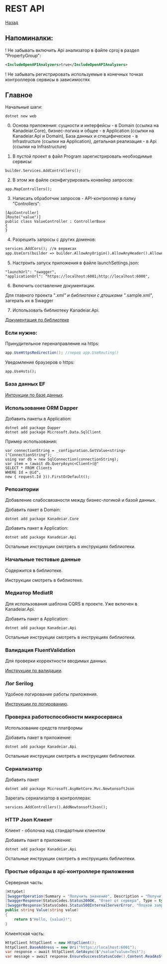 # REST API

[Назад](./../../README.md)

## Напоминалки:

! Не забывать включить Api анализатор в файле cproj в раздел "PropertyGroup":
```xml
<IncludeOpenAPIAnalyzers>true</IncludeOpenAPIAnalyzers>
```

! Не забывать регистрировать используемые в конечных точках контроллеров сервисы в зависимостях

## Главное

Начальные шаги:

```sharp
dotnet new web
```

0. Основа приложения: сущности и интерфейсы - в Domain (ссылка на Kanadeiar.Core), бизнес-логика и общее - в Application (ссылки на Kanadeiar.Api и Domain), База данных и специфическое - в Infrastructure (ссылки на Application), детальная реализация - в Api (ссылки на Infrastructure)

1. В пустой проект в файл Program зарегистрировать необходимые сервисы:

```sharp
builder.Services.AddControllers();
```

2. В этом же файле сконфигурировать конвейер запросов:

```sharp
app.MapControllers();
```

3. Написать обработчик запросов - API-контроллер в папку "Controllers":

```sharp
[ApiController]
[Route("value")]
public class ValueController : ControllerBase
{
}
```
4. Разрешить запросы с других доменов:

```xml
services.AddCors(); //в вервисах
app.UseCors(builder => builder.AllowAnyOrigin().AllowAnyHeader().AllowAnyMethod()); //в конвейере после роутинга перед контроллерами
```

5. Настроить запуск приложения в файле launchSettings.json:

```sharp
"launchUrl": "swagger",
"applicationUrl": "https://localhost:6001;http://localhost:6000",
```

6. Включить составление документации.

Для главного проекта "*.xml" и библиотеки с дтошками "*.sample.xml", загерать их в Swagger

7. Иcпользовать библиотеку Kanadeiar.Api.

[Документация по библиотеке](./../../Kanadeiar.Api/README.md)

### Если нужно:

Принудительное перенаправление на https:

```csharp
app.UseHttpsRedirection(); //перед app.UseRouting()
```
Уведомление браузеров о https:

```cshapr
app.UseHsts();
```

### База данных EF

[Интрукции по базе данных](./Database.md).

### Использование ORM Dapper

Добавить пакеты в Application:
```sharp
dotnet add package Dapper
dotnet add package Microsoft.Data.SqlClient
```

Пример использования:

```sharp
var connectionString = _configuration.GetValue<string>("ConnectionString");
using var db = new SqlConnection(connectionString);
var item = (await db.QueryAsync<Client>(@"
SELECT * FROM Clients 
WHERE Id = @id",
new { request.Id })).FirstOrDefault();
```

### Репозитории

Добавление слабосвязаности между бизнес-логикой и базой данных.

Добавить пакет в Domain:
```sharp
dotnet add package Kanadeiar.Core
```
Добавить пакет в Application:
```sharp
dotnet add package Kanadeiar.Api
```

Остальные инструкции смотреть в инструкциях библиотеки.

### Начальные тестовые данные

Содержится в библиотеке.

Инструкции смотреть в библиотеке.

### Медиатор MediatR

Для использования шаблона CQRS в проекте. Уже включен в Kanadeiar.Api.

Добавить пакет в Application:
```sharp
dotnet add package Kanadeiar.Api
```

Остальные инструкции смотреть в инструкциях библиотеки.

### Валидация FluentValidation

Для проверки корректности вводимых данных.

[Инструкции по валидации](./FluentValidation.md).

### Лог Serilog

Удобное логирование работы приложения.

[Инструкции по логированию](./Serilog.md).

### Проверка работоспособности микросервиса

Использование средств платформы

Добавить пакет в приложение:
```sharp
dotnet add package Kanadeiar.Api
```

Остальные инструкции смотреть в инструкциях библиотеки.

### Сериализатор

Добавить пакет 
```sharp
dotnet add package Microsoft.AspNetCore.Mvc.NewtonsoftJson
```
Зарегать сериализатор в контроллерах:

```sharp
services.AddControllers().AddNewtonsoftJson();
```

### HTTP Json Клиент

Клиент - оболочка над стандартным клиентом

Добавить пакет в приложение:
```sharp
dotnet add package Kanadeiar.Api
```
Остальные инструкции смотреть в инструкциях библиотеки.

### Простые образцы в api-контроллере приложения

Серверная часть:
```csharp
[HttpGet]
[SwaggerOperation(Summary = "Получить значение", Description = "Получить ответ значение - ответ на запрос")]
[SwaggerResponse(StatusCodes.Status200OK, "Ответ от сервера", Type = typeof(string))]
[SwaggerResponse(StatusCodes.Status500InternalServerError, "Плохой запрос", Type = typeof(string))]
public string Value(string value)
{
    return $"Hello, {value}!";
}
```

Клиентская часть:
```csharp
HttpClient httpClient = new HttpClient();
httpClient.BaseAddress = new Uri("https://localhost:6001");
var response = await httpClient.GetAsync($"/value?value=Test");
var message = await response.EnsureSuccessStatusCode().Content.ReadAsStringAsync();
```
